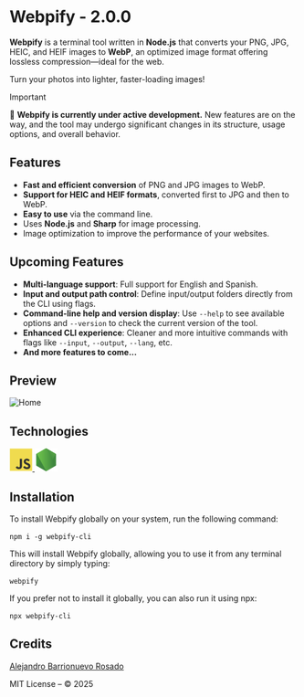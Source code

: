 # Webpify - 2.0.0

**Webpify** is a terminal tool written in **Node.js** that converts your PNG, JPG, HEIC, and HEIF images to **WebP**, an optimized image format offering lossless compression—ideal for the web.

Turn your photos into lighter, faster-loading images!

> [!IMPORTANT]
> 🚧 **Webpify is currently under active development.**
> New features are on the way, and the tool may undergo significant changes in its structure, usage options, and overall behavior.  
>

## Features

- **Fast and efficient conversion** of PNG and JPG images to WebP.
- **Support for HEIC and HEIF formats**, converted first to JPG and then to WebP.
- **Easy to use** via the command line.
- Uses **Node.js** and **Sharp** for image processing.
- Image optimization to improve the performance of your websites.

## Upcoming Features

- **Multi-language support**: Full support for English and Spanish.
- **Input and output path control**: Define input/output folders directly from the CLI using flags.
- **Command-line help and version display**: Use `--help` to see available options and `--version` to check the current version of the tool.
- **Enhanced CLI experience**: Cleaner and more intuitive commands with flags like `--input`, `--output`, `--lang`, etc.
- **And more features to come...**

## Preview

![Home](/img/img.png)


## Technologies

<p align="left">
  <a href="https://developer.mozilla.org/en-US/docs/Web/JavaScript" target="_blank" rel="noreferrer">
    <img src="https://raw.githubusercontent.com/devicons/devicon/master/icons/javascript/javascript-original.svg" alt="JavaScript" width="40" height="40" />
  </a>
  <a href="https://nodejs.org/" target="_blank" rel="noreferrer">
    <img src="https://raw.githubusercontent.com/devicons/devicon/master/icons/nodejs/nodejs-original.svg" alt="Node.js" width="40" height="40" />
  </a>
</p>

## Installation


To install Webpify globally on your system, run the following command:


```
npm i -g webpify-cli
```

This will install Webpify globally, allowing you to use it from any terminal directory by simply typing:


```
webpify
```

If you prefer not to install it globally, you can also run it using npx:


```
npx webpify-cli
```

## Credits


[Alejandro Barrionuevo Rosado](https://github.com/Alejandro-BR)

MIT License – © 2025

